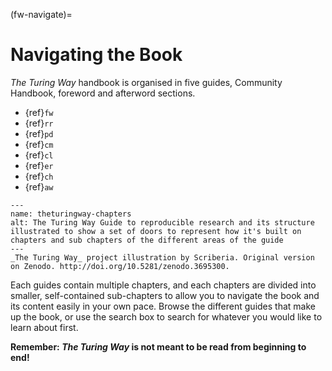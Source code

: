 (fw-navigate)=
# Navigating the Book

_The Turing Way_ handbook is organised in five guides, Community Handbook, foreword and afterword sections.

* {ref}`fw`
* {ref}`rr`
* {ref}`pd`
* {ref}`cm`
* {ref}`cl`
* {ref}`er`
* {ref}`ch`
* {ref}`aw`

```{figure} ../figures/theturingway-chapters.jpg
---
name: theturingway-chapters
alt: The Turing Way Guide to reproducible research and its structure illustrated to show a set of doors to represent how it's built on chapters and sub chapters of the different areas of the guide
---
_The Turing Way_ project illustration by Scriberia. Original version on Zenodo. http://doi.org/10.5281/zenodo.3695300.
```

Each guides contain multiple chapters, and each chapters are divided into smaller, self-contained sub-chapters to allow you to navigate the book and its content easily in your own pace. 
Browse the different guides that make up the book, or use the search box to search for whatever you would like to learn about first. 

**Remember: _The Turing Way_ is not meant to be read from beginning to end!**